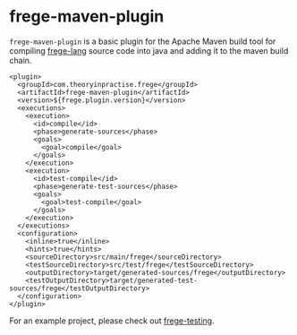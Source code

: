 frege-maven-plugin
==================

`frege-maven-plugin` is a basic plugin for the Apache Maven build tool for compiling [frege-lang](http://www.frege-lang.org/) source code into java and adding it to the maven build chain.          
           
    <plugin>
      <groupId>com.theoryinpractise.frege</groupId>
      <artifactId>frege-maven-plugin</artifactId>
      <version>${frege.plugin.version}</version>
      <executions>
        <execution>
          <id>compile</id>
          <phase>generate-sources</phase>
          <goals>
            <goal>compile</goal>
          </goals>
        </execution>
        <execution>
          <id>test-compile</id>
          <phase>generate-test-sources</phase>
          <goals>
            <goal>test-compile</goal>
          </goals>
        </execution>
      </executions>
      <configuration>
        <inline>true</inline>
        <hints>true</hints>
        <sourceDirectory>src/main/frege</sourceDirectory>
        <testSourceDirectory>src/test/frege</testSourceDirectory>
        <outputDirectory>target/generated-sources/frege</outputDirectory>
        <testOutputDirectory>target/generated-test-sources/frege</testOutputDirectory>
      </configuration>
    </plugin>

For an example project, please check out [frege-testing](https://github.com/talios/frege-testing).

